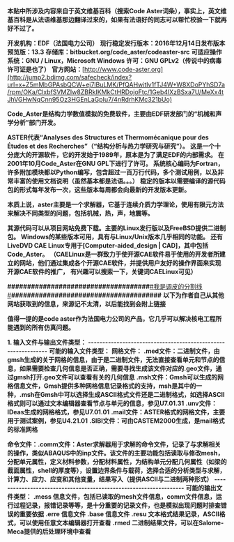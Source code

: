 **本贴中所涉及内容来自于英文维基百科（搜索Code Aster词条），事实上，英文维基百科是从法语维基那边翻译过来的，如果有法语好的同志可以帮忙校验一下就再好不过了。**

**开发机构：EDF（法国电力公司）**
**现行稳定发行版本：2016年12月14日发布版本**
**预览版：13.3**
**存储库：bitbucket.org/code_aster/codeaster-src**
**可适应操作系统：GNU / Linux，Microsoft Windows**
**许可：GNU GPLv2（传说中的病毒许可证是也了）**
**官方网站：**[http://www.code-aster.org](http://jump2.bdimg.com/safecheck/index?url=x+Z5mMbGPAsbQCW+ej7lBuLMK/PfQAHwitIv1fTJ4W+W8XDoPYhSD7a/rpm/OKa/ClxbfSVMZIw8ZBRkIKMkCtHRDojoFtc/1Geb4lXzBSxa7U/MeXx4tJhVGHwNqCnn95Oz3HGEnLaGpIu7/4nRdrhKMc321bUo)

**Code_Aster是结构力学数值模拟的免费软件，主要由EDF研发部门的“机械和声学分析”部门开发。**

**ASTER代表“Analyses des Structures et Thermomécanique pour des Études et des Recherches”（“结构分析与热力学研究与研究”）。**
**这是一个十分庞大的开源软件，它的开发始于1989年，原本是为了满足EDF的内部需求。**
**在2001年10月Code_Aster在GNU GPL下进行了许可。**
**系统核心编码为Fortran，许多附加模块都以Python编写，包含超过一百万行代码，多个测试用例，以及非常丰富的使用文档说明（虽然基本都是法语。。。）**
**稳定的版本以需要编译的源代码包的形式每年发布一次，这些版本每周都会向最新的开发版本更新。**

**本质上说，aster主要是一个求解器，它基于连续介质力学理论，使用有限元方法来解决不同类型的问题，包括机械，热，声，地震等。**

**其源代码可以从项目网站免费下载。主要的Linux发行版以及FreeBSD提供二进制包。 Windows的某些版本可用，具有与Linux/Unix版本几乎相同的功能。**
**还有LiveDVD CAE Linux专用于[Computer-aided_design | CAD]，其中包括Code_Aster。**
**（CAELinux是一群致力于使开源CAE软件易于使用的开发者所建立的网站，他们通过集成各个开源CAE软件，并提供用户友好的操作界面来实现开源CAE软件的推广，**
**有兴趣可以搜索一下，关键词CAELinux可见）**

**####################################**[#我是调皮的分割线#](http://tieba.baidu.com/hottopic/browse/hottopic?topic_id=0&topic_name=我是调皮的分割线&is_video_topic=0)**######################################**
**以下为作者自己从其他网站获取到的信息，来源记不太清，以后能找到会附上链接**

**值得一提的是code aster作为法国电力公司的产品，它几乎可以解决核电工程所能遇到的所有仿真问题。**



**1. 输入文件与输出文件类型：**
**--------------------------------------------------------------**
**可能的输入文件类型：**
**网格文件：**
**.med文件：二进制文件，由gmsh生成的关于网格的信息，由于是二进制文件，无法直接查看单元和节点的信息，如果需要检查几何信息是否正确，需要寻找生成该文件对应的.geo文件，通过gmsh打开.geo文件可以查看有关的几何信息**
**.msh文件：Gmsh可以生成的网格信息文件，Gmsh提供多种网格信息记录格式的支持，msh是其中的一种，.msh在Gmsh中可以选择生成ASCII格式文件还是二进制格式，如选择ASCII格式则可以通过文本编辑器查看节点与单元的信息，参见U7.01.31**
**.unv文件：IDeas生成的网格格式，参见U7.01.01**
**.mail文件：ASTER格式的网格文件，主要用于测试案例，参见U4.21.01**
**.SIBI文件：可由CASTEM2000生成，是mail格式的标准网格**

**命令文件：.comm文件：Aster求解器用于求解的命令文件，记录了与求解相关的操作，类似ABAQUS中的inp文件。该文件的主要功能包括读取与修改mesh，分配单元属性，定义材料参数，分配材料属性，为结构单元分配几何属性（如梁的截面属性，shell的厚度等），设置边界条件与载荷，选择合适的分析类型与求解，计算力、应力、应变和其他变量，结果写入（提供ASCII与二进制两种形式）**
**------------------------------------------------------------------**
**可能的输出文件类型：**
**.mess 信息文件，包括已读取的mesh文件信息，comm文件信息，运行过程记录，报错记录等等，是十分重要的记录文件，也是模拟出现问题时排查错误的重要依据**
**.erre 信息文件**
**.base 信息文件**
**.resu 文本格式结果记录，ASCII格式，可以使用任意文本编辑器打开查看**
**.rmed 二进制结果文件，可以在Salome-Meca提供的后处理环境中查看**











